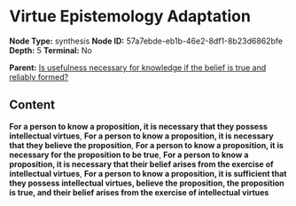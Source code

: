 # Virtue Epistemology Adaptation

**Node Type:** synthesis
**Node ID:** 57a7ebde-eb1b-46e2-8df1-8b23d6862bfe
**Depth:** 5
**Terminal:** No

**Parent:** [Is usefulness necessary for knowledge if the belief is true and reliably formed?](is-usefulness-necessary-for-knowledge-if-the-belief-is-true-and-reliably-formed-antithesis-aead280c-cf10-482e-9dbf-97c09c54e017.md)

## Content

**For a person to know a proposition, it is necessary that they possess intellectual virtues**, **For a person to know a proposition, it is necessary that they believe the proposition**, **For a person to know a proposition, it is necessary for the proposition to be true**, **For a person to know a proposition, it is necessary that their belief arises from the exercise of intellectual virtues**, **For a person to know a proposition, it is sufficient that they possess intellectual virtues, believe the proposition, the proposition is true, and their belief arises from the exercise of intellectual virtues**
